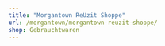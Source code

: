 ```yaml
---
title: "Morgantown ReUzit Shoppe"
url: /morgantown/morgantown-reuzit-shoppe/
shop: Gebrauchtwaren
---
```

